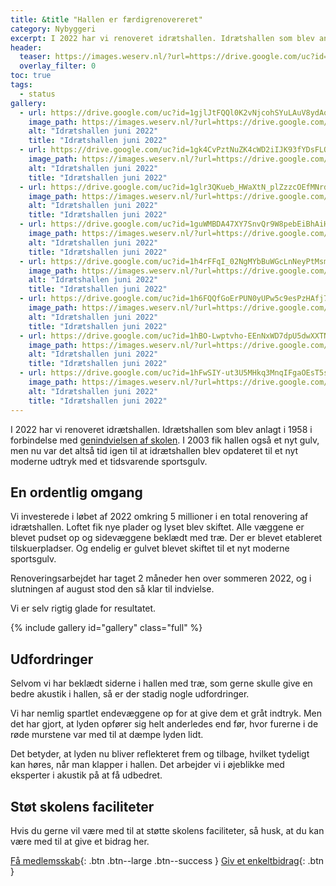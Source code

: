 ```yaml
---
title: &title "Hallen er færdigrenovereret"
category: Nybyggeri
excerpt: I 2022 har vi renoveret idrætshallen. Idrætshallen som blev anlagt i 1958 i forbindelse med [genindvielsen af skolen](https://historie.vih.dk/genindvielsen/). I 2003 fik hallen også et nyt gulv, men nu var det altså tid igen til at idrætshallen blev opdateret til et nyt moderne udtryk med et tidsvarende sportsgulv.
header:
  teaser: https://images.weserv.nl/?url=https://drive.google.com/uc?id=1hBO-Lwptvho-EEnNxWD7dpU5dwXXTNHr&w=400
  overlay_filter: 0
toc: true
tags:
  - status
gallery:
  - url: https://drive.google.com/uc?id=1gjlJtFQQl0K2vNjcohSYuLAuV8ydAo69
    image_path: https://images.weserv.nl/?url=https://drive.google.com/uc?id=1gjlJtFQQl0K2vNjcohSYuLAuV8ydAo69&w=400
    alt: "Idrætshallen juni 2022"
    title: "Idrætshallen juni 2022"
  - url: https://drive.google.com/uc?id=1gk4CvPztNuZK4cWD2iIJK93fYDsFLQ7M
    image_path: https://images.weserv.nl/?url=https://drive.google.com/uc?id=1gk4CvPztNuZK4cWD2iIJK93fYDsFLQ7M&w=400
    alt: "Idrætshallen juni 2022"
    title: "Idrætshallen juni 2022"
  - url: https://drive.google.com/uc?id=1glr3QKueb_HWaXtN_plZzzcOEfMNrd-q
    image_path: https://images.weserv.nl/?url=https://drive.google.com/uc?id=1glr3QKueb_HWaXtN_plZzzcOEfMNrd-q&w=400
    alt: "Idrætshallen juni 2022"
    title: "Idrætshallen juni 2022"
  - url: https://drive.google.com/uc?id=1guWMBDA47XY7SnvQr9W8pebEiBhAiHNy
    image_path: https://images.weserv.nl/?url=https://drive.google.com/uc?id=1guWMBDA47XY7SnvQr9W8pebEiBhAiHNy&w=400
    alt: "Idrætshallen juni 2022"
    title: "Idrætshallen juni 2022"
  - url: https://drive.google.com/uc?id=1h4rFFqI_02NgMYbBuWGcLnNeyPtMsmtZ
    image_path: https://images.weserv.nl/?url=https://drive.google.com/uc?id=1h4rFFqI_02NgMYbBuWGcLnNeyPtMsmtZ&w=400
    alt: "Idrætshallen juni 2022"
    title: "Idrætshallen juni 2022"
  - url: https://drive.google.com/uc?id=1h6FQQfGoErPUN0yUPw5c9esPzHAfj7mw
    image_path: https://images.weserv.nl/?url=https://drive.google.com/uc?id=1h6FQQfGoErPUN0yUPw5c9esPzHAfj7mw&w=400
    alt: "Idrætshallen juni 2022"
    title: "Idrætshallen juni 2022"
  - url: https://drive.google.com/uc?id=1hBO-Lwptvho-EEnNxWD7dpU5dwXXTNHr
    image_path: https://images.weserv.nl/?url=https://drive.google.com/uc?id=1hBO-Lwptvho-EEnNxWD7dpU5dwXXTNHr&w=400
    alt: "Idrætshallen juni 2022"
    title: "Idrætshallen juni 2022"
  - url: https://drive.google.com/uc?id=1hFwSIY-ut3U5MHkq3MnqIFgaOEsT5sfU
    image_path: https://images.weserv.nl/?url=https://drive.google.com/uc?id=1hFwSIY-ut3U5MHkq3MnqIFgaOEsT5sfU&w=400
    alt: "Idrætshallen juni 2022"
    title: "Idrætshallen juni 2022"
---
```


I 2022 har vi renoveret idrætshallen. Idrætshallen som blev anlagt i 1958 i forbindelse med [genindvielsen af skolen](/genindvielsen/). I 2003 fik hallen også et nyt gulv, men nu var det altså tid igen til at idrætshallen blev opdateret til et nyt moderne udtryk med et tidsvarende sportsgulv.

## En ordentlig omgang

Vi investerede i løbet af 2022 omkring 5 millioner i en total renovering af idrætshallen. Loftet fik nye plader og lyset blev skiftet. Alle væggene er blevet pudset op og sidevæggene beklædt med træ. Der er blevet etableret tilskuerpladser. Og endelig er gulvet blevet skiftet til et nyt moderne sportsgulv.

Renoveringsarbejdet har taget 2 måneder hen over sommeren 2022, og i slutningen af august stod den så klar til indvielse.

Vi er selv rigtig glade for resultatet.

{% include gallery id="gallery" class="full" %}

## Udfordringer

Selvom vi har beklædt siderne i hallen med træ, som gerne skulle give en bedre akustik i hallen, så er der stadig nogle udfordringer.

Vi har nemlig spartlet endevæggene op for at give dem et gråt indtryk. Men det har gjort, at lyden opfører sig helt anderledes end før, hvor furerne i de røde murstene var med til at dæmpe lyden lidt.

Det betyder, at lyden nu bliver reflekteret frem og tilbage, hvilket tydeligt kan høres, når man klapper i hallen. Det arbejder vi i øjeblikke med eksperter i akustik på at få udbedret.

## Støt skolens faciliteter

Hvis du gerne vil være med til at støtte skolens faciliteter, så husk, at du kan være med til at give et bidrag her.

[Få medlemsskab](/medlem/buy/){: .btn .btn--large .btn--success } [Giv et enkeltbidrag](/bidrag/buy/){: .btn }
